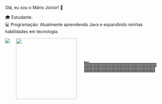 

Olá, eu sou o Mário Júnior! 👋

🎓 Estudante.    
💻 Programação: Atualmente aprendendo Java e expandindo minhas habilidades em tecnologia.


<div style="display: flex; justify-content: center; align-items: center; gap: 20px;">
    <img height="200rem" src="https://github-readme-stats.vercel.app/api?username=MarioJunior01&layout=donut&theme=midnight-purple" />
    <img height="200rem" width="200rem" src="https://github-readme-stats.vercel.app/api/top-langs/?username=MarioJunior01&layoutt&theme=midnight-purple" />  
<p align="center">
 <img width="700" src="https://github.com/MarioJunior01/MarioJunior01/blob/main/github-snake.svg" alt="snake"/>
</p>
</div>
